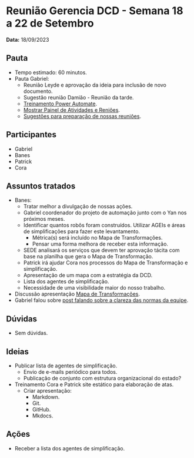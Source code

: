 # Reunião Gerencia DCD - Semana 18 a 22 de Setembro

**Data:** 18/09/2023

## Pauta
- Tempo estimado: 60 minutos.
- Pauta Gabriel:
    - Reunião Leyde e aprovação da ideia para inclusão de novo documento.
    - Sugestão reunião Damião - Reunião da tarde.
    - [Treinamento Power Automate](../20230919_treinamento_power_automate).
    - [Mostrar Painel de Atividades e Reniões](https://github.com/orgs/suges-mg/projects/1/views/3).
    - [Sugestões para preparação de nossas reuniões](https://suges-mg.github.io/handbook/atas/).

## Participantes
- Gabriel
- Banes
- Patrick
- Cora

## Assuntos tratados
- Banes:
    - Tratar melhor a divulgação de nossas ações.
    - Gabriel coordenador do projeto de automação junto com o Yan nos próximos meses.
    - Identificar quantos robôs foram construídos. Utilizar AGEIs e áreas de simplificações para fazer este levantamento.
      - Métrica(s) será incluído no Mapa de Transformações.
      - Pensar uma forma melhora de receber esta informação.
    - SEDE analisará os serviços que devem ter aprovação tácita com base na planilha que gera o Mapa de Transformação.
    - Patrick irá ajudar Cora nos processos do Mapa de Transformação e simplificação.
    - Apresentação de um mapa com a estratégia da DCD.
    - Lista dos agentes de simplificação.
    - Necessidade de uma visibilidade maior do nosso trabalho.
- Discussão apresentação [Mapa de Transformações](https://suges-mg.github.io/reveal.js/presentations/20230918_fluxo_documentos_canais_digitais/index.htm).
- Gabriel falou sobre [post falando sobre a clareza das normas da equipe](https://ofuturojacomecou.com.br/blog/como-o-github-pode-ser-utilizado-para-facilitar-o-entendimento-das-normas-de-sua-equipe/).

## Dúvidas
- Sem dúvidas.

## Ideias
- Publicar lista de agentes de simplificação.
    - Envio de e-mails periódico para todos.
    - Publicação de conjunto com estrutura organizacional do estado?
- Treinamento Cora e Patrick site estático para elaboração de atas.
    - Criar apresentação:
        - Markdown.
        - Git.
        - GitHub.
        - Mkdocs.

## Ações
- Receber a lista dos agentes de simplificação.
